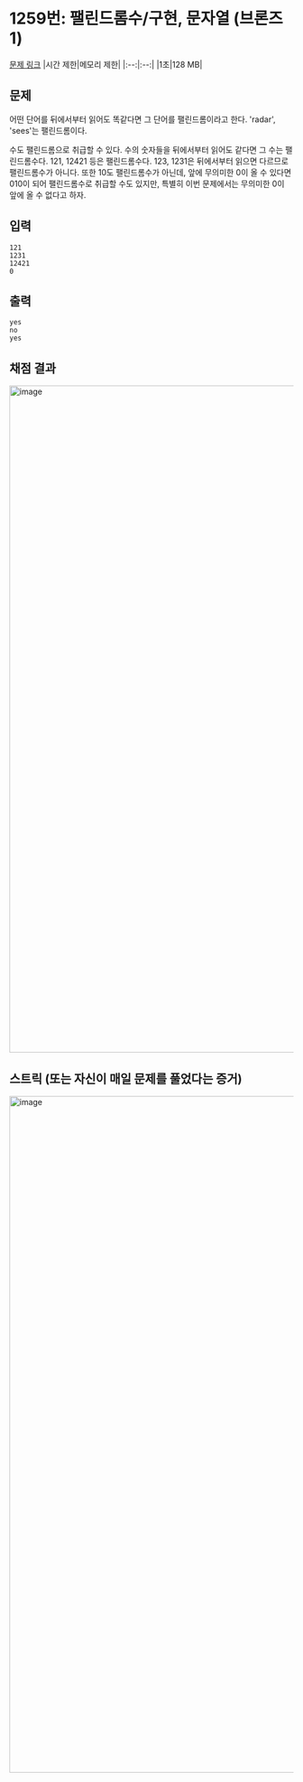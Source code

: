 # 1259번: 팰린드롬수/구현, 문자열 (브론즈1)
[문제 링크](https://www.acmicpc.net/problem/1259)
|시간 제한|메모리 제한|
|:--:|:--:|
|1초|128 MB|


## 문제
어떤 단어를 뒤에서부터 읽어도 똑같다면 그 단어를 팰린드롬이라고 한다. 'radar', 'sees'는 팰린드롬이다.

수도 팰린드롬으로 취급할 수 있다. 수의 숫자들을 뒤에서부터 읽어도 같다면 그 수는 팰린드롬수다. 121, 12421 등은 팰린드롬수다. 123, 1231은 뒤에서부터 읽으면 다르므로 팰린드롬수가 아니다. 또한 10도 팰린드롬수가 아닌데, 앞에 무의미한 0이 올 수 있다면 010이 되어 팰린드롬수로 취급할 수도 있지만, 특별히 이번 문제에서는 무의미한 0이 앞에 올 수 없다고 하자.


## 입력
```
121
1231
12421
0
```

## 출력
```
yes
no
yes
```

## 채점 결과
<img width="1181" alt="image" src="https://github.com/algo-idle/algo-study/assets/51395707/04048e9e-2a7e-4bf0-aa96-9be2db09af85">



## 스트릭 (또는 자신이 매일 문제를 풀었다는 증거)
<img width="1198" alt="image" src="https://github.com/algo-idle/algo-study/assets/51395707/a785ad28-5f32-4b4a-a48c-44ff53587744">




